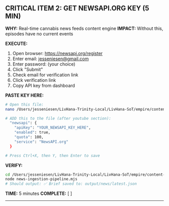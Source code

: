 ## CRITICAL ITEM 2: GET NEWSAPI.ORG KEY (5 MIN)

**WHY:** Real-time cannabis news feeds content engine
**IMPACT:** Without this, episodes have no current events

**EXECUTE:**

1. Open browser: https://newsapi.org/register
2. Enter email: jesseniesen@gmail.com
3. Enter password: (your choice)
4. Click "Submit"
5. Check email for verification link
6. Click verification link
7. Copy API key from dashboard

**PASTE KEY HERE:**
```bash
# Open this file:
nano /Users/jesseniesen/LivHana-Trinity-Local/LivHana-SoT/empire/content-engine/cockpit-data/api-keys.json

# ADD this to the file (after youtube section):
  "newsapi": {
    "apiKey": "YOUR_NEWSAPI_KEY_HERE",
    "enabled": true,
    "quota": 100,
    "service": "NewsAPI.org"
  }

# Press Ctrl+X, then Y, then Enter to save
```

**VERIFY:**
```bash
cd /Users/jesseniesen/LivHana-Trinity-Local/LivHana-SoT/empire/content-engine
node news-ingestion-pipeline.mjs
# Should output: ✅ Brief saved to: output/news/latest.json
```

**TIME:** 5 minutes
**COMPLETE:** [ ]

---
